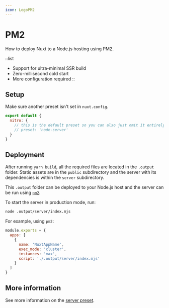 ```yaml
---
icon: LogoPM2
---
```


# PM2

How to deploy Nuxt to a Node.js hosting using PM2.

::list

- Support for ultra-minimal SSR build
- Zero-millisecond cold start
- More configuration required
::

## Setup

Make sure another preset isn't set in `nuxt.config`.

```js [nuxt.config.js|ts]
export default {
  nitro: {
    // this is the default preset so you can also just omit it entirely
    // preset: 'node-server'
  }
}
```

## Deployment

After running `yarn build`, all the required files are located in the `.output` folder. Static assets are in the `public` subdirectory and the server with its dependencies is within the `server` subdirectory.

This `.output` folder can be deployed to your Node.js host and the server can be run using [`pm2`](https://pm2.keymetrics.io/docs/usage/quick-start/).

To start the server in production mode, run:

```bash
node .output/server/index.mjs
```

For example, using `pm2`:

```js [ecosystem.config.js]
module.exports = {
  apps: [
    {
      name: 'NuxtAppName',
      exec_mode: 'cluster',
      instances: 'max',
      script: './.output/server/index.mjs'
    }
  ]
}
```

## More information

See more information on the [server preset](/guide/deployment/presets/server).
